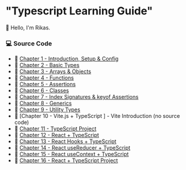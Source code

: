 # "Typescript Learning Guide"

👋 Hello, I'm Rikas.


### 💻 Source Code

- 🔗 [Chapter 1 - Introduction, Setup & Config](https://github.com/RikasMRM/typescript-practice/tree/main/Chapter%201)
- 🔗 [Chapter 2 - Basic Types](https://github.com/RikasMRM/typescript-practice/tree/main/Chapter%202)
- 🔗 [Chapter 3 - Arrays & Objects](https://github.com/RikasMRM/typescript-practice/tree/main/Chapter%203)
- 🔗 [Chapter 4 - Functions](https://github.com/RikasMRM/typescript-practice/tree/main/Chapter%204)
- 🔗 [Chapter 5 - Assertions](https://github.com/RikasMRM/typescript-practice/tree/main/Chapter%205)
- 🔗 [Chapter 6 - Classes](https://github.com/RikasMRM/typescript-practice/tree/main/Chapter%206)
- 🔗 [Chapter 7 - Index Signatures & keyof Assertions](https://github.com/RikasMRM/typescript-practice/tree/main/Chapter%207)
- 🔗 [Chapter 8 - Generics](https://github.com/RikasMRM/typescript-practice/tree/main/Chapter%208)
- 🔗 [Chapter 9 -  Utility Types](https://github.com/RikasMRM/typescript-practice/tree/main/Chapter%209)
- 🔗 [Chapter 10 -  Vite.js + TypeScript ] - Vite Introduction (no source code)
- 🔗 [Chapter 11 - TypeScript Project](https://github.com/RikasMRM/typescript-practice/tree/main/Chapter%2011)
- 🔗 [Chapter 12 - React + TypeScript](https://github.com/RikasMRM/typescript-practice/tree/main/Chapter%2012)
- 🔗 [Chapter 13 - React Hooks + TypeScript](https://github.com/RikasMRM/typescript-practice/tree/main/Chapter%2013)
- 🔗 [Chapter 14 - React useReducer + TypeScript](https://github.com/RikasMRM/typescript-practice/tree/main/Chapter%2014)
- 🔗 [Chapter 15 - React useContext + TypeScript ](https://github.com/RikasMRM/typescript-practice/tree/main/Chapter%2015)
- 🔗 [Chapter 16 - React + TypeScript Project ](https://github.com/RikasMRM/typescript-practice/tree/main/Chapter%2016)